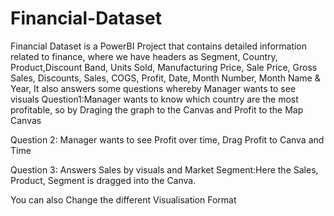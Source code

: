 # Financial-Dataset
Financial Dataset is a PowerBI Project that contains detailed information related to finance, where we have headers as Segment, Country, Product,Discount Band, Units Sold, Manufacturing Price, Sale Price, Gross Sales, Discounts, Sales, COGS, Profit, Date, Month Number, Month Name &amp; Year, It also answers some questions whereby Manager wants to see visuals
Question1:Manager wants to know which country are the most profitable, so by Draging the graph to the Canvas and Profit to the Map Canvas

Question 2: Manager wants to see Profit over time, Drag Profit to Canva and Time

Question 3: Answers Sales by visuals and Market Segment:Here the Sales, Product, Segment is dragged into the Canva.

You can also Change the different Visualisation Format
